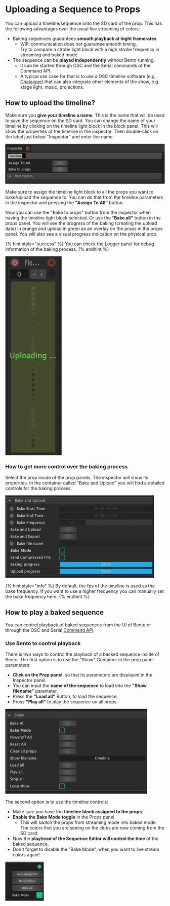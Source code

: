 # Uploading a Sequence to Props

You can upload a timeline/sequence onto the SD card of the prop. This has the following advantages over the usual live streaming of colors:&#x20;

* Baking sequences guarantees **smooth playback at hight framerates**&#x20;
  * WiFi communication does not guarantee smooth timing. \
    Try to compare a strobe light block with a high strobe frequency in streaming and baked mode.&#x20;
* The sequence can be **played independently** without Bento running.&#x20;
  * It can be started through OSC and the Serial commands of the Command API.
  * A typical use case for that is to use a OSC timeline software (e.g. [Chataigne](http://benjamin.kuperberg.fr/chataigne)) that can also integrate other elements of the show, e.g. stage light, music, projections.

## How to upload the timeline?&#x20;

Make sure you **give your timeline a name**. This is the name that will be used to save the sequence on the SD card. You can change the name of your timeline by clicking on the timeline light block in the block panel. This will show the properties of the timeline in the inspector. Then double-click on the label just below "Inspector" and enter the name.

![Editing the name of a timeline in the Inspector panel](../.gitbook/assets/bento-timeline-inspector.png)

Make sure to assign the timeline light block to all the props you want to bake/upload the sequence to. You can do that from the timeline parameters in the inspector and pressing the **"Assign To All"** button.&#x20;

Now you can use the "Bake to props" button from the inspector when having the timeline light block selected. Or use the "**Bake all"** button in the props panel. You will see the progress of the baking (creating the upload data) in orange and upload in green as an overlay on the props in the props panel. You will also see a visual progress indication on the physical prop.&#x20;

{% hint style="success" %}
You can check the Logger panel for debug information of the baking process.
{% endhint %}

![Uploading progress on the prop](../.gitbook/assets/bento-baking-progress.png)

### How to get more control over the baking process

Select the prop inside of the prop panels. The inspector will show its properties. In the container called "Bake and Upload" you will find a detailed controls for the baking process.

!["Bake and Upload" container of a prop in the Inspector panel](../.gitbook/assets/bento-bake-and-upload.png)

{% hint style="info" %}
By default, the fps of the timeline is used as the bake frequency. If you want to use a higher frequency you can manually set the bake frequency  here.
{% endhint %}

## How to play a baked sequence

You can control playback of baked sequences from the UI of Bento or through the OSC and Serial [Command API](../firmware-hardware/command-api.md#player-control).&#x20;

### Use Bento to control playback

There is two ways to control the playback of a backed sequence inside of Bento. The first option is to use the "Show" Container in the prop panel parameters:

* **Click on the Prop panel**, so that its parameters are displayed in the Inspector panel.&#x20;
* You can input the **name of the sequence** to load into the **"Show filename"** parameter.&#x20;
* Press the **"Load all"** Button, to load the sequence.
* Press **"Play all"** to play the sequence on all props.

!["Show" container of the Props panel parameters in the Inspector](../.gitbook/assets/bento-show-container.png)

The second option is to use the timeline controls:

* Make sure you have the **timeline block assigned to the props**.&#x20;
* **Enable the Bake Mode toggle** in the Props panel
  * This will switch the props from streaming mode into baked mode. The colors that you are seeing on the clubs are now coming from the SD card.
* Now the **playhead of the Sequence Editor will control the time** of the baked sequence.
* Don't forget to disable the "Bake Mode", when you want to live stream colors again!

![Bake Mode Toggle](../.gitbook/assets/bento-bake-mode.png)

